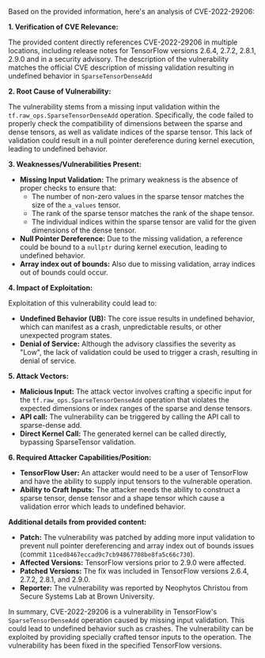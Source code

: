 Based on the provided information, here's an analysis of CVE-2022-29206:

**1. Verification of CVE Relevance:**

The provided content directly references CVE-2022-29206 in multiple locations, including release notes for TensorFlow versions 2.6.4, 2.7.2, 2.8.1, 2.9.0 and in a security advisory. The description of the vulnerability matches the official CVE description of missing validation resulting in undefined behavior in `SparseTensorDenseAdd`

**2. Root Cause of Vulnerability:**

The vulnerability stems from a missing input validation within the `tf.raw_ops.SparseTensorDenseAdd` operation. Specifically, the code failed to properly check the compatibility of dimensions between the sparse and dense tensors, as well as validate indices of the sparse tensor. This lack of validation could result in a null pointer dereference during kernel execution, leading to undefined behavior.

**3. Weaknesses/Vulnerabilities Present:**

*   **Missing Input Validation:** The primary weakness is the absence of proper checks to ensure that:
    *   The number of non-zero values in the sparse tensor matches the size of the `a_values` tensor.
    *   The rank of the sparse tensor matches the rank of the shape tensor.
    *   The individual indices within the sparse tensor are valid for the given dimensions of the dense tensor.
* **Null Pointer Dereference:** Due to the missing validation, a reference could be bound to a `nullptr` during kernel execution, leading to undefined behavior.
* **Array index out of bounds:** Also due to missing validation, array indices out of bounds could occur.

**4. Impact of Exploitation:**

Exploitation of this vulnerability could lead to:

*   **Undefined Behavior (UB):** The core issue results in undefined behavior, which can manifest as a crash, unpredictable results, or other unexpected program states.
*   **Denial of Service:** Although the advisory classifies the severity as "Low", the lack of validation could be used to trigger a crash, resulting in denial of service.

**5. Attack Vectors:**

*   **Malicious Input:** The attack vector involves crafting a specific input for the `tf.raw_ops.SparseTensorDenseAdd` operation that violates the expected dimensions or index ranges of the sparse and dense tensors.
*   **API call:** The vulnerability can be triggered by calling the API call to sparse-dense add.
*   **Direct Kernel Call:** The generated kernel can be called directly, bypassing SparseTensor validation.

**6. Required Attacker Capabilities/Position:**

*   **TensorFlow User:** An attacker would need to be a user of TensorFlow and have the ability to supply input tensors to the vulnerable operation.
*   **Ability to Craft Inputs:**  The attacker needs the ability to construct a sparse tensor, dense tensor and a shape tensor which cause a validation error which leads to undefined behavior.

**Additional details from provided content:**

*   **Patch:** The vulnerability was patched by adding more input validation to prevent null pointer dereferencing and array index out of bounds issues (commit `11ced8467eccad9c7cb94867708be8fa5c66c730`).
*   **Affected Versions:** TensorFlow versions prior to 2.9.0 were affected.
*   **Patched Versions:** The fix was included in TensorFlow versions 2.6.4, 2.7.2, 2.8.1, and 2.9.0.
*   **Reporter:** The vulnerability was reported by Neophytos Christou from Secure Systems Lab at Brown University.

In summary, CVE-2022-29206 is a vulnerability in TensorFlow's `SparseTensorDenseAdd` operation caused by missing input validation. This could lead to undefined behavior such as crashes. The vulnerability can be exploited by providing specially crafted tensor inputs to the operation. The vulnerability has been fixed in the specified TensorFlow versions.